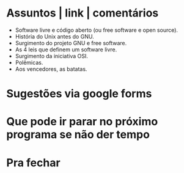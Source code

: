 Assuntos | link | comentários
=============================
 - Software livre e código aberto (ou free software e open source).
 - História do Unix antes do GNU.
 - Surgimento do projeto GNU e free software.
 - As 4 leis que definem um software livre.
 - Surgimento da iniciativa OSI.
 - Polêmicas.
 - Aos vencedores, as batatas.

Sugestões via google forms
==========================

Que pode ir parar no próximo programa se não der tempo
=======================================================

Pra fechar
==========


